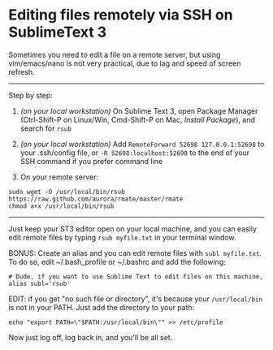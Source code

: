 # Editing files remotely via SSH on SublimeText 3

Sometimes you need to edit a file on a remote server, but using vim/emacs/nano is not very practical, due to lag and speed of screen refresh.

***

Step by step:

1. _(on your local workstation)_ On Sublime Text 3, open Package Manager (Ctrl-Shift-P on Linux/Win, Cmd-Shift-P on Mac, _Install Package_), and search for `rsub`

2. _(on your local workstation)_ Add `RemoteForward 52698 127.0.0.1:52698` to your .ssh/config file, or `-R 52698:localhost:52698` to the end of your SSH command if you prefer command line

3. On your remote server:
```
sudo wget -O /usr/local/bin/rsub https://raw.github.com/aurora/rmate/master/rmate
chmod a+x /usr/local/bin/rsub
```

***

Just keep your ST3 editor open on your local machine, and you can easily edit remote files by typing `rsub myfile.txt` in your terminal window.

BONUS: Create an alias and you can edit remote files with `subl myfile.txt`. To do so, edit ~/.bash_profile or ~/.bashrc and add the following:
```
# Dude, if you want to use Sublime Text to edit files on this machine,
alias subl='rsub'
```

EDIT: if you get "no such file or directory", it's because your `/usr/local/bin` is not in your PATH. Just add the directory to your path:
```
echo "export PATH=\"$PATH:/usr/local/bin\"" >> /etc/profile
```

Now just log off, log back in, and you'll be all set.
